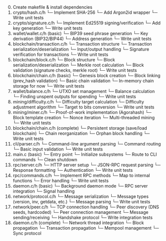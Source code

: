 0. Create makefile & install dependencies
1. crypto/hash.c/h
   └─ Implement SHA-256
   └─ Add Argon2id wrapper
   └─ Write unit tests
2. crypto/signature.c/h
   └─ Implement Ed25519 signing/verification
   └─ Add key generation
   └─ Write unit tests
3. wallet/wallet.c/h (basic)
   └─ BIP39 seed phrase generation
   └─ Key derivation (BIP32/BIP44)
   └─ Address generation
   └─ Write unit tests
4. blockchain/transaction.c/h
   └─ Transaction structure
   └─ Transaction serialization/deserialization
   └─ Input/output handling
   └─ Signature verification for transactions
   └─ Write unit tests
5. blockchain/block.c/h
   └─ Block structure
   └─ Block serialization/deserialization
   └─ Merkle root calculation
   └─ Block validation (signature checks, merkle root)
   └─ Write unit tests
6. blockchain/chain.c/h (basic)
   └─ Genesis block creation
   └─ Block linking (prev_hash validation)
   └─ Basic chain validation
   └─ In-memory chain storage for now
   └─ Write unit tests
7. wallet/balance.c/h
   └─ UTXO set management
   └─ Balance calculation
   └─ Finding unspent outputs for spending
   └─ Write unit tests
8. mining/difficulty.c/h
   └─ Difficulty target calculation
   └─ Difficulty adjustment algorithm
   └─ Target to bits conversion
   └─ Write unit tests
9. mining/miner.c/h
   └─ Proof-of-work implementation (Agorahash)
   └─ Block template creation
   └─ Nonce iteration
   └─ Multi-threaded mining
   └─ Write unit tests
10. blockchain/chain.c/h (complete)
    └─ Persistent storage (save/load blockchain)
    └─ Chain reorganization
    └─ Orphan block handling
    └─ Write unit tests
11. cli/parser.c/h
    └─ Command-line argument parsing
    └─ Command routing
    └─ Basic input validation
    └─ Write unit tests
12. main.c (basic)
    └─ Entry point
    └─ Initialize subsystems
    └─ Route to CLI commands
    └─ Clean shutdown
13. rpc/server.c/h
    └─ HTTP server setup
    └─ JSON-RPC request parsing
    └─ Response formatting
    └─ Authentication
    └─ Write unit tests
14. rpc/commands.c/h
    └─ Implement RPC methods
    └─ Map to internal functions
    └─ Error handling
    └─ Write unit tests
15. daemon.c/h (basic)
    └─ Background daemon mode
    └─ RPC server integration
    └─ Signal handling
16. network/protocol.c/h
    └─ Message serialization
    └─ Message types (version, inv, getdata, etc.)
    └─ Message parsing
    └─ Write unit tests
17. network/peer.c/h
    └─ TCP connection handling
    └─ Peer discovery (DNS seeds, hardcoded)
    └─ Peer connection management
    └─ Message sending/receiving
    └─ Handshake protocol
    └─ Write integration tests
18. daemon.c/h (complete)
    └─ Network thread integration
    └─ Block propagation
    └─ Transaction propagation
    └─ Mempool management
    └─ Sync protocol